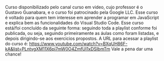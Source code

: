 Curso disponibilizado pelo canal curso em video, cujo professor é o Gustavo Guanabara, e o curso foi patrocinado pela Google LLC.
Esse curso é voltado para quem tem interesse em aprender a programar em JavaScript e explica bem as funcionalidades do Visual Studio Code.
Esse curso está/foi concluído da seguinte forma: seguindo toda a playlist conforme foi publicada, ou seja, seguindo primeiramente as áulas como foram listadas, e depois dirigindo-se aos exercicios propostos.
A URL para acessar a playlist do curso é: https://www.youtube.com/watch?v=BXqUH86F-kA&list=PLntvgXM11X6pi7mW0O4ZmfUI1xDSIbmTm
Vale a pena dar uma chance! 
